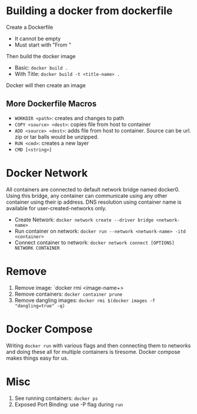 # Building a docker from dockerfile

Create a Dockerfile

- It cannot be empty
- Must start with "From <something>"

Then build the docker image

- Basic: `docker build .`
- With Title: `docker build -t <title-name> .`

Docker will then create an image

## More Dockerfile Macros
- `WORKDIR <path>`: creates and changes to path
- `COPY <source> <dest>`: copies file from host to container
- `ADD <source> <dest>`: adds file from host to container. Source can be url. zip or tar balls would be unzipped.
- `RUN <cmd>`: creates a new layer
- `CMD [<string>]`

# Docker Network
All containers are connected to default network bridge named docker0. Using this bridge, any container can communicate using any other container using their ip address. DNS resolution using container name is available for user-created-networks only.

- Create Network: `docker network create --driver bridge <network-name>`
- Run container on network: `docker run --network <network-name> -itd <container>`
- Connect container to network: `docker network connect [OPTIONS] NETWORK CONTAINER`

# Remove
1. Remove image: `docker rmi <image-name+>
2. Remove containers: `docker container prune`
3. Remove dangling images: `docker rmi $(docker images -f "dangling=true" -q)`

# Docker Compose
Writing `docker run` with various flags and then connecting them to networks and doing these all for multiple containers is tiresome. Docker compose makes things easy for us.

# Misc
1. See running containers: `docker ps`
1. Exposed Port Binding: use -P flag during `run`
